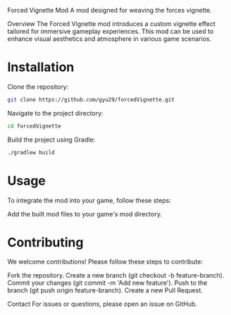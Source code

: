 Forced Vignette Mod
A mod designed for weaving the forces vignette.

Overview
The Forced Vignette mod introduces a custom vignette effect tailored for immersive gameplay experiences. This mod can be used to enhance visual aesthetics and atmosphere in various game scenarios.

# Installation
Clone the repository:   
```bash
git clone https://github.com/gyu29/forcedVignette.git
```   
Navigate to the project directory:   
```bash
cd forcedVignette
```   
Build the project using Gradle:   
```bash
./gradlew build
```   
# Usage   
To integrate the mod into your game, follow these steps:   

Add the built mod files to your game's mod directory.   


# Contributing    
We welcome contributions! Please follow these steps to contribute:   

Fork the repository.
Create a new branch (git checkout -b feature-branch).
Commit your changes (git commit -m 'Add new feature').
Push to the branch (git push origin feature-branch).
Create a new Pull Request.

Contact
For issues or questions, please open an issue on GitHub.
